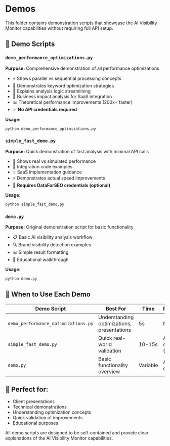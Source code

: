# Demos

This folder contains demonstration scripts that showcase the AI Visibility Monitor capabilities without requiring full API setup.

## 📁 Demo Scripts

### `demo_performance_optimizations.py`
**Purpose:** Comprehensive demonstration of all performance optimizations
- ⚡ Shows parallel vs sequential processing concepts
- 🎯 Demonstrates keyword optimization strategies  
- 🔧 Explains analysis logic streamlining
- 💼 Business impact analysis for SaaS integration
- 📊 Theoretical performance improvements (200x+ faster)
- ✅ **No API credentials required**

**Usage:**
```bash
python demo_performance_optimizations.py
```

### `simple_fast_demo.py`
**Purpose:** Quick demonstration of fast analysis with minimal API calls
- 🚀 Shows real vs simulated performance
- 🎯 Integration code examples
- 💡 SaaS implementation guidance
- ⚡ Demonstrates actual speed improvements
- 🔑 **Requires DataForSEO credentials (optional)**

**Usage:**
```bash
python simple_fast_demo.py
```

### `demo.py`
**Purpose:** Original demonstration script for basic functionality
- 📋 Basic AI visibility analysis workflow
- 🔍 Brand visibility detection examples
- 📊 Simple result formatting
- 🎯 Educational walkthrough

**Usage:**
```bash
python demo.py
```

## 🎯 When to Use Each Demo

| Demo Script | Best For | Time | Requirements |
|-------------|----------|------|--------------|
| `demo_performance_optimizations.py` | Understanding optimizations, presentations | 5s | None |
| `simple_fast_demo.py` | Quick real-world validation | 10-15s | API credentials (optional) |
| `demo.py` | Basic functionality overview | Variable | API credentials |

## 🚀 Perfect for:
- Client presentations
- Technical demonstrations
- Understanding optimization concepts
- Quick validation of improvements
- Educational purposes

All demo scripts are designed to be self-contained and provide clear explanations of the AI Visibility Monitor capabilities.
